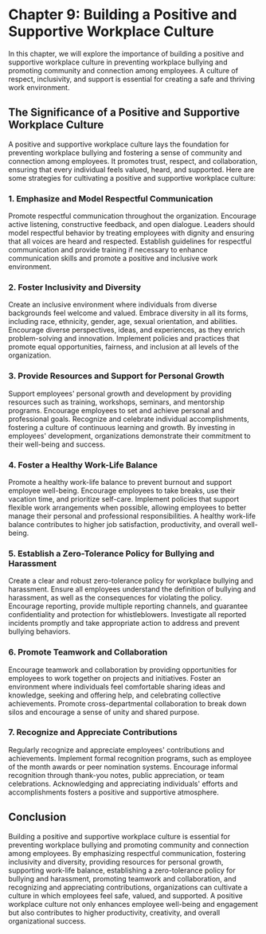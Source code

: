 Chapter 9: Building a Positive and Supportive Workplace Culture
===============================================================

In this chapter, we will explore the importance of building a positive and supportive workplace culture in preventing workplace bullying and promoting community and connection among employees. A culture of respect, inclusivity, and support is essential for creating a safe and thriving work environment.

The Significance of a Positive and Supportive Workplace Culture
---------------------------------------------------------------

A positive and supportive workplace culture lays the foundation for preventing workplace bullying and fostering a sense of community and connection among employees. It promotes trust, respect, and collaboration, ensuring that every individual feels valued, heard, and supported. Here are some strategies for cultivating a positive and supportive workplace culture:

### 1. Emphasize and Model Respectful Communication

Promote respectful communication throughout the organization. Encourage active listening, constructive feedback, and open dialogue. Leaders should model respectful behavior by treating employees with dignity and ensuring that all voices are heard and respected. Establish guidelines for respectful communication and provide training if necessary to enhance communication skills and promote a positive and inclusive work environment.

### 2. Foster Inclusivity and Diversity

Create an inclusive environment where individuals from diverse backgrounds feel welcome and valued. Embrace diversity in all its forms, including race, ethnicity, gender, age, sexual orientation, and abilities. Encourage diverse perspectives, ideas, and experiences, as they enrich problem-solving and innovation. Implement policies and practices that promote equal opportunities, fairness, and inclusion at all levels of the organization.

### 3. Provide Resources and Support for Personal Growth

Support employees' personal growth and development by providing resources such as training, workshops, seminars, and mentorship programs. Encourage employees to set and achieve personal and professional goals. Recognize and celebrate individual accomplishments, fostering a culture of continuous learning and growth. By investing in employees' development, organizations demonstrate their commitment to their well-being and success.

### 4. Foster a Healthy Work-Life Balance

Promote a healthy work-life balance to prevent burnout and support employee well-being. Encourage employees to take breaks, use their vacation time, and prioritize self-care. Implement policies that support flexible work arrangements when possible, allowing employees to better manage their personal and professional responsibilities. A healthy work-life balance contributes to higher job satisfaction, productivity, and overall well-being.

### 5. Establish a Zero-Tolerance Policy for Bullying and Harassment

Create a clear and robust zero-tolerance policy for workplace bullying and harassment. Ensure all employees understand the definition of bullying and harassment, as well as the consequences for violating the policy. Encourage reporting, provide multiple reporting channels, and guarantee confidentiality and protection for whistleblowers. Investigate all reported incidents promptly and take appropriate action to address and prevent bullying behaviors.

### 6. Promote Teamwork and Collaboration

Encourage teamwork and collaboration by providing opportunities for employees to work together on projects and initiatives. Foster an environment where individuals feel comfortable sharing ideas and knowledge, seeking and offering help, and celebrating collective achievements. Promote cross-departmental collaboration to break down silos and encourage a sense of unity and shared purpose.

### 7. Recognize and Appreciate Contributions

Regularly recognize and appreciate employees' contributions and achievements. Implement formal recognition programs, such as employee of the month awards or peer nomination systems. Encourage informal recognition through thank-you notes, public appreciation, or team celebrations. Acknowledging and appreciating individuals' efforts and accomplishments fosters a positive and supportive atmosphere.

Conclusion
----------

Building a positive and supportive workplace culture is essential for preventing workplace bullying and promoting community and connection among employees. By emphasizing respectful communication, fostering inclusivity and diversity, providing resources for personal growth, supporting work-life balance, establishing a zero-tolerance policy for bullying and harassment, promoting teamwork and collaboration, and recognizing and appreciating contributions, organizations can cultivate a culture in which employees feel safe, valued, and supported. A positive workplace culture not only enhances employee well-being and engagement but also contributes to higher productivity, creativity, and overall organizational success.
